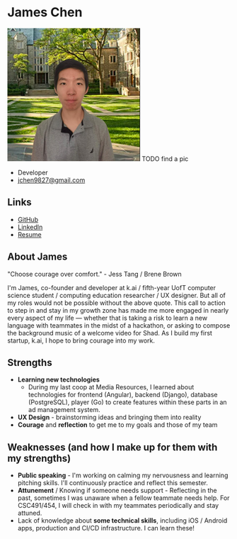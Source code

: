 # James Chen

<img src="./james_chen.jpeg" width="300"> TODO find a pic

- Developer
- jchen9827@gmail.com

## Links

- [GitHub](https://github.com/milkdromeda)
- [LinkedIn](https://www.linkedin.com/in/jchen9827/)
- [Resume](https://drive.google.com/file/d/1TCA3Ic764lYFZW4-drQXm8ShQ7y5RekH/view?usp=sharing)

## About James

"Choose courage over comfort." - Jess Tang / Brene Brown

I'm James, co-founder and developer at k.ai / fifth-year UofT computer science student / computing education researcher / UX designer. But all of my roles would not be possible without the above quote. This call to action to step in and stay in my growth zone has made me more engaged in nearly every aspect of my life — whether that is taking a risk to learn a new language with teammates in the midst of a hackathon, or asking to compose the background music of a welcome video for Shad. As I build my first startup, k.ai, I hope to bring courage into my work.

## Strengths

- **Learning new technologies**
    - During my last coop at Media Resources, I learned about technologies for frontend (Angular), backend (Django), database (PostgreSQL), player (Go) to create features within these parts in an ad management system.
- **UX Design** - brainstorming ideas and bringing them into reality
- **Courage** and **reflection** to get me to my goals and those of my team

## Weaknesses (and how I make up for them with my strengths)

- **Public speaking** - I'm working on calming my nervousness and learning pitching skills. I'll continuously practice and reflect this semester.
- **Attunement** / Knowing if someone needs support - Reflecting in the past, sometimes I was unaware when a fellow teammate needs help. For CSC491/454, I will check in with my teammates periodically and stay attuned.
- Lack of knowledge about **some technical skills**, including iOS / Android apps, production and CI/CD infrastructure. I can learn these!
